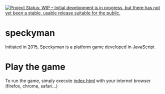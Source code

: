 [![Project Status: WIP – Initial development is in progress, but there has not yet been a stable, usable release suitable for the public.](https://www.repostatus.org/badges/latest/wip.svg)](https://www.repostatus.org/#wip)

# speckyman
Initiated in 2015, Speckyman is a platform game developed in JavaScript


# Play the game

To run the game, simply execute [index.html](index.html) with your internet browser (firefox, chrome, safari...)